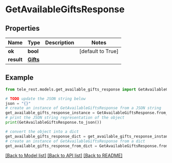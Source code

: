 # GetAvailableGiftsResponse


## Properties

Name | Type | Description | Notes
------------ | ------------- | ------------- | -------------
**ok** | **bool** |  | [default to True]
**result** | [**Gifts**](Gifts.md) |  | 

## Example

```python
from tele_rest.models.get_available_gifts_response import GetAvailableGiftsResponse

# TODO update the JSON string below
json = "{}"
# create an instance of GetAvailableGiftsResponse from a JSON string
get_available_gifts_response_instance = GetAvailableGiftsResponse.from_json(json)
# print the JSON string representation of the object
print(GetAvailableGiftsResponse.to_json())

# convert the object into a dict
get_available_gifts_response_dict = get_available_gifts_response_instance.to_dict()
# create an instance of GetAvailableGiftsResponse from a dict
get_available_gifts_response_from_dict = GetAvailableGiftsResponse.from_dict(get_available_gifts_response_dict)
```
[[Back to Model list]](../README.md#documentation-for-models) [[Back to API list]](../README.md#documentation-for-api-endpoints) [[Back to README]](../README.md)


